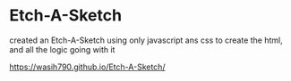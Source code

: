 # Etch-A-Sketch

created an Etch-A-Sketch using only javascript ans css to create the html, and 
all the logic going with it

https://wasih790.github.io/Etch-A-Sketch/